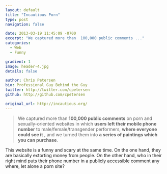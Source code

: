 ```yaml
---
layout: default
title: "Incautious Porn"
type: post
navigation: false

date: 2013-03-19 11:45:09 -0700
excerpt: "We captured more than  100,000 public comments ..."
categories:
  - Web
  - Funny

gradient: 1
image: header-4.jpg
details: false

author: Chris Petersen
bio: Professional Guy Behind the Guy
twitter: http://twitter.com/cpetersen
github: http://github.com/cpetersen

original_url: http://incautious.org/
---
```





 > We captured more than  __100,000 public comments__  on porn and sexually-oriented websites in which  __users left their mobile phone number__  to male/female/transgender performers,  __where everyone could see it__ , and we turned them into  __a series of paintings which you can purchase__.

 This website is a funny and scary at the same time. On the one hand, they are basically extorting money from people. On the other hand, who in their right mind puts their phone number in a publicly accessible comment any where, let alone a porn site?


